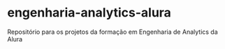 # engenharia-analytics-alura
Repositório para os projetos da formação em Engenharia de Analytics da Alura




